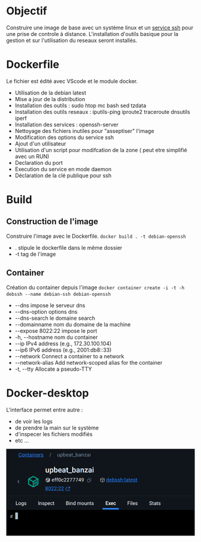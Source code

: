 # Objectif

Construire une image de base avec un système linux et un <ins>service ssh</ins> pour une prise de controle à distance.
L'installation d'outils basique pour la gestion et sur l'utilisation du reseaux seront installés.

# Dockerfile
Le fichier est édité avec VScode et le module docker.
* Utilisation de la debian latest
* Mise a jour de la distribution
* Installation des outils : sudo htop mc bash sed tzdata
* Installation des outils reseaux : iputils-ping iproute2 traceroute dnsutils iperf
* Installation des services : openssh-server
* Nettoyage des fichiers inutiles pour "asseptiser" l'image
* Modification des options du service ssh
* Ajout d'un utilisateur
* Utilisation d'un script pour modifcation de la zone ( peut etre simplifié avec un RUN)
* Declaration du port
* Execution du service en mode daemon
* Déclaration de la clé publique pour ssh

# Build
## Construction de l'image
Construire l'image avec le Dockerfile.
`docker build . -t debian-openssh`
* . stipule le dockerfile dans le même dossier
* -t tag de l'image

## Container
Création du container depuis l'image
`docker container create -i -t -h debssh --name debian-ssh debian-openssh `
* --dns		impose le serveur dns
* --dns-option		options dns
* --dns-search		le domaine search
* --domainname		nom du domaine de la machine 
* --expose	8022:22	impose le port
* -h, --hostname		nom du container
* --ip		IPv4 address (e.g., 172.30.100.104)
* --ip6		IPv6 address (e.g., 2001:db8::33)
* --network		Connect a container to a network
* --network-alias		Add network-scoped alias for the container
* -t, --tty		Allocate a pseudo-TTY



# Docker-desktop
L'interface permet entre autre :
* de voir les logs
* de prendre la main sur le système
* d'inspecer les fichiers modifiés
* etc ...
  
![Docker-desktop](https://github.com/teon85/dockerise/blob/main/docker-desktop.png)
